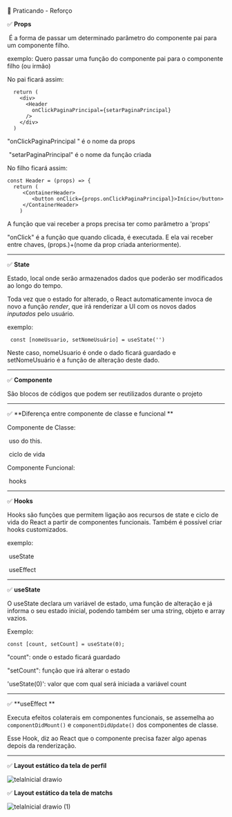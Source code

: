 🚀 Praticando - Reforço



✅ **Props**

​	É a forma de passar um determinado parâmetro do componente pai para um componente filho.

exemplo: Quero passar uma função do componente pai para o componente filho (ou irmão)



No pai ficará assim: 

      return (
        <div>
          <Header
            onClickPaginaPrincipal={setarPaginaPrincipal}
          />
        </div>
      )

   "onClickPaginaPrincipal " é o nome da props

​	"setarPaginaPrincipal" é o nome da função criada



No filho ficará assim: 

    const Header = (props) => {
      return (
    	 <ContainerHeader>
       	 	<button onClick={props.onClickPaginaPrincipal}>Início</button>
     	 </ContainerHeader>
     	)

A função que vai receber a props precisa ter como parâmetro a 'props'

"onClick" é a função que quando clicada, é executada. E ela vai receber entre chaves, (props.)+(nome da prop criada anteriormente).



___________________________________________________________________________________________________________________________________________________________________________

✅ **State**

Estado, local onde serão armazenados dados que poderão ser modificados ao longo do tempo.

Toda vez que o estado for alterado, o React automaticamente invoca de novo a função *render*, que irá renderizar a UI com os novos dados *inputados* pelo usuário.

exemplo:

` const [nomeUsuario, setNomeUsuário] = useState('')`

Neste caso, nomeUsuario é onde o dado ficará guardado e setNomeUsuário é a função de alteração deste dado.



_____

✅ **Componente**

São blocos de códigos que podem ser reutilizados durante o projeto



________



✅ **Diferença entre componente de classe e funcional **

Componente de Classe:

​	uso do this.

​	ciclo de vida



Componente Funcional:

​	hooks



_____________

✅ **Hooks**

Hooks são funções que permitem ligação aos recursos de state e ciclo de vida do React a partir de componentes funcionais. Também é possível criar hooks customizados.

exemplo: 

​	useState

​	useEffect 



_______

✅ **useState**

O useState declara um variável de estado, uma função de alteração e já informa o seu estado inicial, podendo também ser uma string, objeto e array vazios.

Exemplo:

`const [count, setCount] = useState(0);`

"count": onde o estado ficará guardado

"setCount": função que irá alterar o estado

'useState(0)': valor que com qual será iniciada a variável count



____



✅ **useEffect **

 Executa efeitos colaterais em componentes funcionais, se assemelha ao `componentDidMount()` e `componentDidUpdate()` dos componentes de classe.

Esse Hook, diz ao React que o componente precisa fazer algo apenas depois da renderização.

____

✅ **Layout estático da tela de perfil**




![telaInicial drawio](https://user-images.githubusercontent.com/60494846/159226123-8d11040a-5254-485a-bd5d-6100ec85b18e.png)





✅ **Layout estático da tela de matchs**

![telaInicial drawio (1)](https://user-images.githubusercontent.com/60494846/159226143-a0f73311-b07f-42a4-bf60-816e7d80e51c.png)
